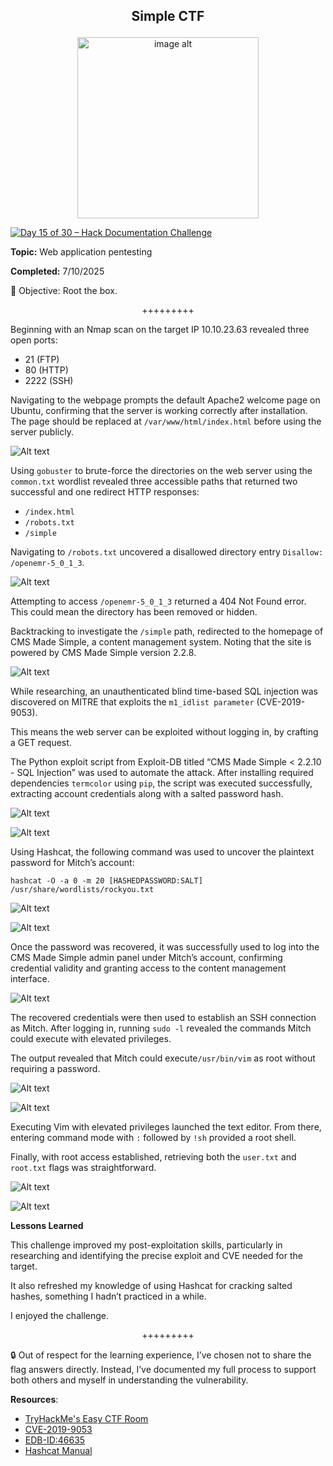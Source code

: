 **<p align="center">Simple CTF</p>**
---

<p align="center">
  <img src="https://github.com/chaiexe/TryHackMe-Write-ups/blob/main/Simple%20CTF/Images/Icon%20image.png" alt="image alt" width="290" />
</p>

[![Day 15 of 30 – Hack Documentation Challenge](https://img.shields.io/badge/Day%2015%20of%2030-Hack%20Documentation%20Challenge-crimson?style=for-the-badge&logo=tryhackme)](https://tryhackme.com)

**Topic:** Web application pentesting 

**Completed:** 7/10/2025

👾 Objective: Root the box.

<p align="center">+++++++++</p>

Beginning with an Nmap scan on the target IP 10.10.23.63 revealed three open ports:

- 21 (FTP)
- 80 (HTTP)
- 2222 (SSH)

Navigating to the webpage prompts the default Apache2 welcome page on Ubuntu, confirming that the server is working correctly after installation. The page should be replaced at `/var/www/html/index.html` before using the server publicly.

![Alt text](https://github.com/chaiexe/TryHackMe-Write-ups/blob/main/Simple%20CTF/Images/Screenshot%201.png)

Using `gobuster` to brute-force the directories on the web server using the `common.txt` wordlist revealed three accessible paths that returned two successful and one redirect HTTP responses:
- `/index.html`
- `/robots.txt`
- `/simple`

Navigating to `/robots.txt` uncovered a disallowed directory entry `Disallow: /openemr-5_0_1_3`.

![Alt text](https://github.com/chaiexe/TryHackMe-Write-ups/blob/main/Simple%20CTF/Images/Screenshot%202.png)

Attempting to access `/openemr-5_0_1_3` returned a 404 Not Found error. This could mean the directory has been removed or hidden.

Backtracking to investigate the `/simple` path, redirected to the homepage of CMS Made Simple, a content management system. Noting that the site is powered by CMS Made Simple version 2.2.8.

![Alt text](https://github.com/chaiexe/TryHackMe-Write-ups/blob/main/Simple%20CTF/Images/Screenshot%203.png)

While researching, an unauthenticated blind time-based SQL injection was discovered on MITRE that exploits the `m1_idlist parameter` (CVE-2019-9053).

This means the web server can be exploited without logging in, by crafting a GET request.

The Python exploit script from Exploit-DB titled “CMS Made Simple < 2.2.10 - SQL Injection” was used to automate the attack. After installing required dependencies   `termcolor` using `pip`, the script was executed successfully,  extracting account credentials along with a salted password hash.

![Alt text](https://github.com/chaiexe/TryHackMe-Write-ups/blob/main/Simple%20CTF/Images/Screenshot%204.png)

![Alt text](https://github.com/chaiexe/TryHackMe-Write-ups/blob/main/Simple%20CTF/Images/Screenshot%205.png)

Using Hashcat, the following command was used to uncover the plaintext password for Mitch’s account:
```
hashcat -O -a 0 -m 20 [HASHEDPASSWORD:SALT] /usr/share/wordlists/rockyou.txt
```

![Alt text](https://github.com/chaiexe/TryHackMe-Write-ups/blob/main/Simple%20CTF/Images/Screenshot%206.png)

![Alt text](https://github.com/chaiexe/TryHackMe-Write-ups/blob/main/Simple%20CTF/Images/Screenshot%207.png)

Once the password was recovered, it was successfully used to log into the CMS Made Simple admin panel under Mitch’s account, confirming credential validity and granting access to the content management interface.

![Alt text](https://github.com/chaiexe/TryHackMe-Write-ups/blob/main/Simple%20CTF/Images/Screenshot%208.png)

The recovered credentials were then used to establish an SSH connection as Mitch. After logging in, running `sudo -l` revealed the commands Mitch could execute with elevated privileges.

The output revealed that Mitch could execute`/usr/bin/vim` as root without requiring a password.

![Alt text](https://github.com/chaiexe/TryHackMe-Write-ups/blob/main/Simple%20CTF/Images/Screenshot%209.png)

![Alt text](https://github.com/chaiexe/TryHackMe-Write-ups/blob/main/Simple%20CTF/Images/Screenshot%2010.png)

Executing Vim with elevated privileges launched the text editor. From there, entering command mode with `:` followed by `!sh` provided a root shell.

Finally, with root access established, retrieving both the `user.txt` and `root.txt` flags was straightforward.

![Alt text](https://github.com/chaiexe/TryHackMe-Write-ups/blob/main/Simple%20CTF/Images/Screenshot%2011.png)

![Alt text](https://github.com/chaiexe/TryHackMe-Write-ups/blob/main/Simple%20CTF/Images/Screenshot%2012.png)

**Lessons Learned**

This challenge improved my post-exploitation skills, particularly in researching and identifying the precise exploit and CVE needed for the target.

It also refreshed my knowledge of using Hashcat for cracking salted hashes, something I hadn’t practiced in a while.

I enjoyed the challenge.

<p align="center">+++++++++</p>

🔒 Out of respect for the learning experience, I’ve chosen not to share the flag answers
directly. Instead, I’ve documented my full process to support both others and myself in
understanding the vulnerability.

**Resources**:
- [TryHackMe's Easy CTF Room](https://tryhackme.com/room/easyctf)
- [CVE-2019-9053](https://www.cve.org/CVERecord?id=CVE-2019-9053)
- [EDB-ID:46635](https://www.exploit-db.com/exploits/46635)
- [Hashcat Manual](https://hashcat.net/wiki/doku.php?id=hashcat)
